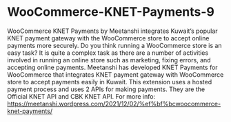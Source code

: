 # WooCommerce-KNET-Payments-9
WooCommerce KNET Payments by Meetanshi integrates Kuwait’s popular KNET payment gateway with the WooCommerce store to accept online payments more securely. Do you think running a WooCommerce store is an easy task? It is quite a complex task as there are a number of activities involved in running an online store such as marketing, fixing errors, and accepting online payments. Meetanshi has developed KNET Payments for WooCommerce that integrates KNET payment gateway with WooCommerce store to accept payments easily in Kuwait. This extension uses a hosted payment process and uses 2 APIs for making payments. They are the Official KNET API and CBK KNET API. For more info: https://meetanshi.wordpress.com/2021/12/02/%ef%bf%bcwoocommerce-knet-payments/
